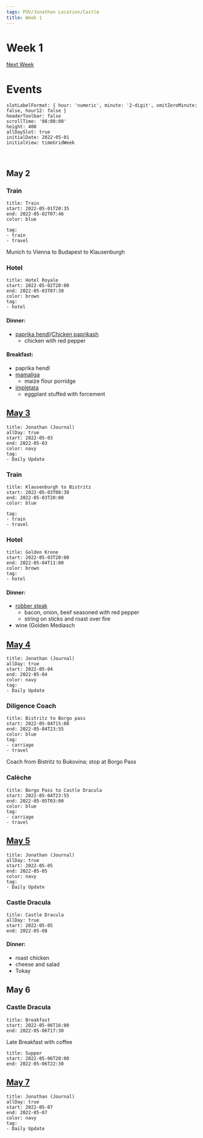 ```yaml
---
tags: POV/Jonathan Location/Castle
title: Week 1
---
```

# Week 1
[Next Week](2022-W20.md)

# Events

```itinerary
slotLabelFormat: { hour: 'numeric', minute: '2-digit', omitZeroMinute: false, hour12: false }
headerToolbar: false
scrollTime: '08:00:00'
height: 400
allDaySlot: true
initialDate: 2022-05-01
initialView: timeGridWeek
```

<br/>

## May 2

### Train

```itinerary-event
title: Train
start: 2022-05-01T20:35
end: 2022-05-02T07:46
color: blue

tag:
- train
- travel
```

Munich to Vienna to Budapest to Klausenburgh

### Hotel

```itinerary-event
title: Hotel Royale
start: 2022-05-02T20:00
end: 2022-05-03T07:30
color: brown
tag:
- hotel
```

#### Dinner:

- [paprika hendl](https://noseychef.com/2019/11/01/paprikas-csirke/)/[Chicken paprikash](https://en.wikipedia.org/wiki/Chicken_paprikash)
	- chicken with red pepper

#### Breakfast:

- paprika hendl
- [mamaliga](https://icey-queeny.tumblr.com/post/683608621896073216/paprika-roast-chicken-over-mamaliga)
	- maize flour porridge
- [impletata](https://icey-queeny.tumblr.com/post/683608968352923648/impletata-eggplant-stuffed-with-forcemeat)
	- eggplant stuffed with forcement

## [May 3](2022-05-03.md)

```itinerary-event
title: Jonathan (Journal)
allDay: true
start: 2022-05-03
end: 2022-05-03
color: navy
tag:
- Daily Update
```

### Train

```itinerary-event
title: Klausenburgh to Bistritz
start: 2022-05-03T08:30
end: 2022-05-03T20:00
color: blue

tag:
- train
- travel
```

### Hotel

```itinerary-event
title: Golden Krone
start: 2022-05-03T20:00
end: 2022-05-04T11:00
color: brown
tag:
- hotel
```

#### Dinner:

- [robber steak](https://icey-queeny.tumblr.com/post/683608244442333184/robber-steak-recipe)
	- bacon, onion, beef seasoned with red pepper
	- string on sticks and roast over fire
- wine (Golden Mediasch

## [May 4](2022-05-04.md)

```itinerary-event
title: Jonathan (Journal)
allDay: true
start: 2022-05-04
end: 2022-05-04
color: navy
tag:
- Daily Update
```

### Diligence Coach

```itinerary-event
title: Bistritz to Borgo pass
start: 2022-05-04T15:00
end: 2022-05-04T23:55
color: blue
tag:
- carriage
- travel
```

Coach from Bistritz to Bukovina; stop at Borgo Pass

### Calèche

```itinerary-event
title: Borgo Pass to Castle Dracula
start: 2022-05-04T23:55
end: 2022-05-05T03:00
color: blue
tag:
- carriage
- travel
```

## [May 5](2022-05-05.md)

```itinerary-event
title: Jonathan (Journal)
allDay: true
start: 2022-05-05
end: 2022-05-05
color: navy
tag:
- Daily Update
```

### Castle Dracula

```itinerary-event
title: Castle Dracula
allDay: true
start: 2022-05-05
end: 2022-05-08

```

#### Dinner:

- roast chicken
- cheese and salad
- Tokay

## May 6

### Castle Dracula

```itinerary-event
title: Breakfast
start: 2022-05-06T16:00
end: 2022-05-06T17:30
```

Late Breakfast with coffee

```itinerary-event
title: Supper
start: 2022-05-06T20:00
end: 2022-05-06T22:30
```

## [May 7](2022-05-07.md)

```itinerary-event
title: Jonathan (Journal)
allDay: true
start: 2022-05-07
end: 2022-05-07
color: navy
tag:
- Daily Update
```

